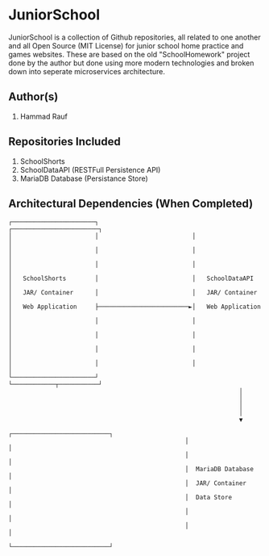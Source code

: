 # JuniorSchool
JuniorSchool is a collection of Github repositories, all related to one another and all Open Source (MIT License) for junior school home practice and games websites.
These are based on the old "SchoolHomework" project done by the author but done using more modern technologies and broken down into seperate microservices architecture.

## Author(s)
1. Hammad Rauf

## Repositories Included
1. SchoolShorts
2. SchoolDataAPI (RESTFull Persistence API)
3. MariaDB Database (Persistance Store)

## Architectural Dependencies (When Completed)
```
┌───────────────────────┐                          ┌────────────────────────┐
│                       │                          │                        │
│                       │                          │                        │
│                       │                          │                        │
│   SchoolShorts        │                          │   SchoolDataAPI        │
│   JAR/ Container      │                          │   JAR/ Container       │
│   Web Application     ├─────────────────────────►│   Web Application      │
│                       │                          │                        │
│                       │                          │                        │
│                       │                          │                        │
│                       │                          │                        │
└───────────────────────┘                          └────────────┬───────────┘
                                                                │
                                                                │
                                                                │
                                                                │
                                                                ▼
                                                 ┌───────────────────────────┐
                                                 │                           │
                                                 │                           │
                                                 │  MariaDB Database         │
                                                 │  JAR/ Container           │
                                                 │  Data Store               │
                                                 │                           │
                                                 │                           │
                                                 └───────────────────────────┘
```
